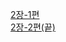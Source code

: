 [2장-1편](https://velog.io/@minsung8134/%ED%95%B8%EC%A6%88%EC%98%A8-%EB%A8%B8%EC%8B%A0%EB%9F%AC%EB%8B%9D-2%EC%9E%A5.-%EB%A8%B8%EC%8B%A0%EB%9F%AC%EB%8B%9D-%ED%94%84%EB%A1%9C%EC%A0%9D%ED%8A%B8-2.1)   
[2장-2편(끝)](https://velog.io/@minsung8134/%ED%95%B8%EC%A6%88%EC%98%A8-%EB%A8%B8%EC%8B%A0%EB%9F%AC%EB%8B%9D-2%EC%9E%A5.-%EB%A8%B8%EC%8B%A0%EB%9F%AC%EB%8B%9D-%ED%94%84%EB%A1%9C%EC%A0%9D%ED%8A%B8-2.5-2.9)
